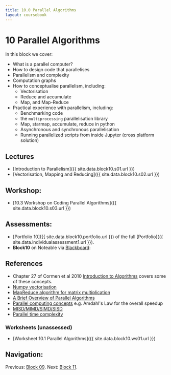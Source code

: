 ```yaml
---
title: 10.0 Parallel Algorithms
layout: coursebook
---
```

# 10 Parallel Algorithms

In this block we cover:

* What is a parallel computer?
* How to design code that parallelises
* Parallelism and complexity
* Computation graphs
* How to conceptualise parallelism, including:
  * Vectorisation
  * Reduce and accumulate
  * Map, and Map-Reduce
* Practical experience with parallelism, including:
  * Benchmarking code
  * the `multiprocessing` parallelisation library
  * Map, starmap, accumulate, reduce in python
  * Asynchronous and synchronous parallelisation
  * Running parallelized scripts from inside Jupyter (cross platform solution)

## Lectures

*  [Introduction to Parallelism]({{ site.data.block10.s01.url }})
*  [Vectorisation, Mapping and Reducing]({{ site.data.block10.s02.url }})

## Workshop:

* [10.3 Workshop on Coding Parallel Algorithms]({{ site.data.block10.s03.url }})

## Assessments:

* [Portfolio 10]({{ site.data.block10.portfolio.url }}) of the full [Portfolio]({{ site.data.individualassessment1.url }}).
* **Block10** on Noteable via [Blackboard](https://www.ole.bris.ac.uk/ultra/courses/_255714_1/cl/outline):

## References

* Chapter 27 of Cormen et al 2010 [Introduction to Algorithms](https://github.com/mejibyte/competitive_programming/blob/master/lib/Books/Introduction.to.Algorithms.3rd.Edition.Sep.2010.pdf) covers some of these concepts.
* [Numpy vectorisation](https://realpython.com/numpy-array-programming/)
* [MapReduce algorithm for matrix multiplication](http://www.mathcs.emory.edu/~cheung/Courses/554/Syllabus/9-parallel/matrix-mult.html)
* [A Brief Overview of Parallel Algorithms](http://www.cs.cmu.edu/~scandal/html-papers/short/short.html)
* [Parallel computing concepts](https://csinparallel.org/csinparallel/modules/intro_parallel.html)
e.g. Amdahl's Law for the overall speedup
* [MISD/MIMD/SIMD/SISD](https://www.tutorialspoint.com/parallel_algorithm/parallel_algorithm_introduction.htm)
* [Parallel time complexity](https://www.tutorialspoint.com/parallel_algorithm/parallel_algorithm_analysis.htm)

### Worksheets (unassessed)

* [Worksheet 10.1 Parallel Algorithms]({{ site.data.block10.ws01.url }}) 

## Navigation:

Previous: [Block 09](09.md).
Next: [Block 11](11.md).

